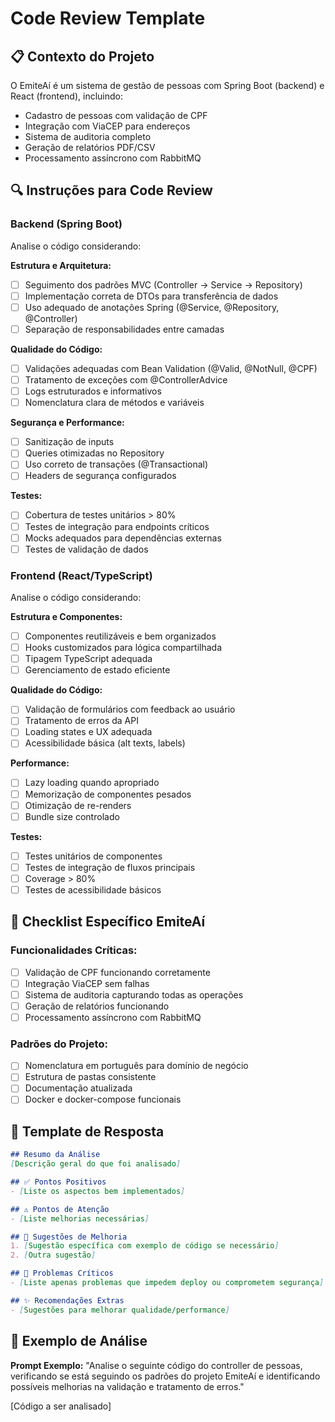 # Code Review Template

## 📋 Contexto do Projeto
O EmiteAí é um sistema de gestão de pessoas com Spring Boot (backend) e React (frontend), incluindo:
- Cadastro de pessoas com validação de CPF
- Integração com ViaCEP para endereços
- Sistema de auditoria completo
- Geração de relatórios PDF/CSV
- Processamento assíncrono com RabbitMQ

## 🔍 Instruções para Code Review

### Backend (Spring Boot)
Analise o código considerando:

**Estrutura e Arquitetura:**
- [ ] Seguimento dos padrões MVC (Controller → Service → Repository)
- [ ] Implementação correta de DTOs para transferência de dados
- [ ] Uso adequado de anotações Spring (@Service, @Repository, @Controller)
- [ ] Separação de responsabilidades entre camadas

**Qualidade do Código:**
- [ ] Validações adequadas com Bean Validation (@Valid, @NotNull, @CPF)
- [ ] Tratamento de exceções com @ControllerAdvice
- [ ] Logs estruturados e informativos
- [ ] Nomenclatura clara de métodos e variáveis

**Segurança e Performance:**
- [ ] Sanitização de inputs
- [ ] Queries otimizadas no Repository
- [ ] Uso correto de transações (@Transactional)
- [ ] Headers de segurança configurados

**Testes:**
- [ ] Cobertura de testes unitários > 80%
- [ ] Testes de integração para endpoints críticos
- [ ] Mocks adequados para dependências externas
- [ ] Testes de validação de dados

### Frontend (React/TypeScript)
Analise o código considerando:

**Estrutura e Componentes:**
- [ ] Componentes reutilizáveis e bem organizados
- [ ] Hooks customizados para lógica compartilhada
- [ ] Tipagem TypeScript adequada
- [ ] Gerenciamento de estado eficiente

**Qualidade do Código:**
- [ ] Validação de formulários com feedback ao usuário
- [ ] Tratamento de erros da API
- [ ] Loading states e UX adequada
- [ ] Acessibilidade básica (alt texts, labels)

**Performance:**
- [ ] Lazy loading quando apropriado
- [ ] Memorização de componentes pesados
- [ ] Otimização de re-renders
- [ ] Bundle size controlado

**Testes:**
- [ ] Testes unitários de componentes
- [ ] Testes de integração de fluxos principais
- [ ] Coverage > 80%
- [ ] Testes de acessibilidade básicos

## 🎯 Checklist Específico EmiteAí

### Funcionalidades Críticas:
- [ ] Validação de CPF funcionando corretamente
- [ ] Integração ViaCEP sem falhas
- [ ] Sistema de auditoria capturando todas as operações
- [ ] Geração de relatórios funcionando
- [ ] Processamento assíncrono com RabbitMQ

### Padrões do Projeto:
- [ ] Nomenclatura em português para domínio de negócio
- [ ] Estrutura de pastas consistente
- [ ] Documentação atualizada
- [ ] Docker e docker-compose funcionais

## 📝 Template de Resposta

```markdown
## Resumo da Análise
[Descrição geral do que foi analisado]

## ✅ Pontos Positivos
- [Liste os aspectos bem implementados]

## ⚠️ Pontos de Atenção
- [Liste melhorias necessárias]

## 🔧 Sugestões de Melhoria
1. [Sugestão específica com exemplo de código se necessário]
2. [Outra sugestão]

## 🚨 Problemas Críticos
- [Liste apenas problemas que impedem deploy ou comprometem segurança]

## ✨ Recomendações Extras
- [Sugestões para melhorar qualidade/performance]
```

## 🎨 Exemplo de Análise

**Prompt Exemplo:**
"Analise o seguinte código do controller de pessoas, verificando se está seguindo os padrões do projeto EmiteAí e identificando possíveis melhorias na validação e tratamento de erros."

[Código a ser analisado]

